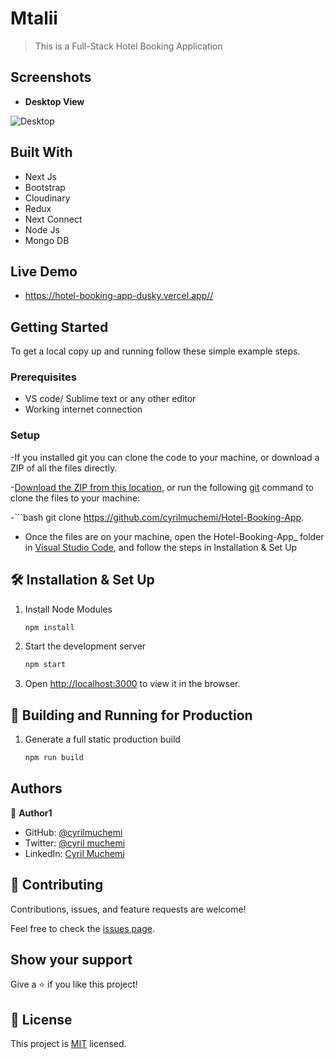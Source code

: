 # Mtalii

> This is a Full-Stack Hotel Booking Application

## Screenshots

- **Desktop View**

![Desktop](./screenshot/Mta2.png)



## Built With

- Next Js
- Bootstrap
- Cloudinary
- Redux
- Next Connect
- Node Js
- Mongo DB

## Live Demo

- https://hotel-booking-app-dusky.vercel.app//


## Getting Started

To get a local copy up and running follow these simple example steps.

### Prerequisites

- VS code/ Sublime text or any other editor
- Working internet connection

### Setup

-If you installed git you can clone the code to your machine, or download a ZIP of all the files directly.

-[Download the ZIP from this location](https://github.com/cyrilmuchemi/Hotel-Booking-App), or run the following [git](https://git-scm.com/downloads) command to clone the files to your machine:

-```bash
git clone https://github.com/cyrilmuchemi/Hotel-Booking-App. 

- Once the files are on your machine, open the Hotel-Booking-App_ folder in [Visual Studio Code](https://code.visualstudio.com/), and follow the steps in Installation & Set Up


## 🛠 Installation & Set Up

1. Install Node Modules

   ```sh
   npm install

2. Start the development server

   ```sh
   npm start

3. Open [http://localhost:3000](http://localhost:3000) to view it in the browser.


## 🚀 Building and Running for Production

1. Generate a full static production build

    ```sh
   npm run build
   
   
## Authors

👤 **Author1**

- GitHub: [@cyrilmuchemi](https://github.com/cyrilmuchemi)
- Twitter: [@cyril muchemi](https://twitter.com/cyrilmuchemi)
- LinkedIn: [Cyril Muchemi](https://linkedin.com/in/cyrilmuchemi)


## 🤝 Contributing

Contributions, issues, and feature requests are welcome!

Feel free to check the [issues page](../../issues/).

## Show your support

Give a ⭐️ if you like this project!


## 📝 License

This project is [MIT](./MIT.md) licensed.

